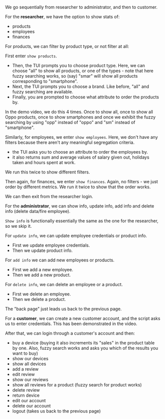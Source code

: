 We go sequentially from researcher to administrator, and then to customer.

For the **researcher**, we have the option to show stats of:

 - products
 - employees
 - finances

For products, we can filter by product type, or not filter at all:

First enter `show products`. 

 - Then, the TUI prompts you to choose product type. Here, we can choose "all" to show all products, or one of the types - note that here fuzzy searching works, so (say) "smar" will show all products corresponding to "smartphone".
 - Next, the TUI prompts you to choose a brand. Like before, "all" and fuzzy searching are available.
 - Finally, you are prompted to choose what attribute to order the products by. 

In the demo video, we do this 4 times. Once to show all, once to show all Oppo products, once to show smartphones and once we exhibit the fuzzy searching by using "opp" instead of "oppo" and "sm" instead of "smartphone".

Similarly, for employees, we enter `show employees`. Here, we don't have any filters because there aren't any meaningful segregation criteria.

 - the TUI asks you to choose an attribute to order the employees by.
 - it also returns sum and average values of salary given out, holidays taken and hours spent at work.

We run this twice to show different filters.

Then again, for finances, we enter `show finances`. Again, no filters - we just order by different metrics. We run it twice to show that the order works.

We can then exit from the researcher login.

For the **administrator**, we can show info, update info, add info and delete info (delete data/fire employee).

`Show info` is functionally essentially the same as the one for the researcher, so we skip it. 

For `update info`, we can update employee credentials or product info.

 - First we update employee credentials.
 - Then we update product info.

For `add info` we can add new employees or products.

 - First we add a new employee.
 - Then we add a new product.

For `delete info`, we can delete an employee or a product.

 - First we delete an employee.
 - Then we delete a product.

The "back page" just leads us back to the previous page.

For a **customer**, we can create a new customer account, and the script asks us to enter credentials. This has been demonstrated in the video.

After that, we can login through a customer's account and then:

 - buy a device (buying it also increments its "sales" in the product table by one. Also, fuzzy search works and asks you which of the results you want to buy)
 - show our devices
 - show all devices 
 - add a review
 - edit review
 - show our reviews
 - show all reviews for a product (fuzzy search for product works)
 - delete review
 - return device
 - edit our account
 - delete our account
 - logout (takes us back to the previous page)